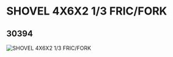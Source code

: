 # SHOVEL 4X6X2 1/3 FRIC/FORK
## 30394
![SHOVEL 4X6X2 1/3 FRIC/FORK](https://lc-www-live-s.legocdn.com/media/bricks/5/2/4140709.jpg)